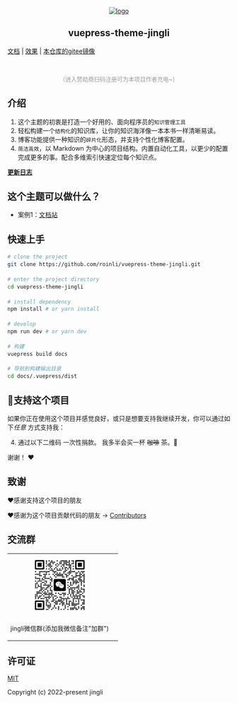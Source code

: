 <p align="center"><a href="http://www.nxptdn.com/" target="_blank" rel="noopener noreferrer"><img width="180" src="http://www.nxptdn.com/attach/20221108/d15a1d97530f45d8b168ea2d67ad9cc8.png" alt="logo"></a></p>


<h2 align="center">vuepress-theme-jingli</h2>



 [文档](http://doc.nxptdn.com/)  |
 [效果](http://doc.nxptdn.com/)  |
 [本仓库的gitee镜像](https://gitee.com/roinli/vuepress-theme-jingli)

<br/>

<p align="center" style="color: #999; font-size:13px;">（进入赞助商扫码注册可为本项目作者充电~）</p>

## 介绍
1. 这个主题的初衷是打造一个好用的、面向程序员的`知识管理工具`
2. 轻松构建一个`结构化`的知识库，让你的知识海洋像一本本书一样清晰易读。
3. 博客功能提供一种知识的`碎片化`形态，并支持个性化博客配置。
4. `简洁高效`，以 Markdown 为中心的项目结构。内置自动化工具，以更少的配置完成更多的事。配合多维索引快速定位每个知识点。

[**更新日志**](https://github.com/roinli/vuepress-theme-jingli/releases)

## 这个主题可以做什么？
* 案例1：[文档站](https://doc.nxptdn.com/)


## 快速上手

```bash
# clone the project
git clone https://github.com/roinli/vuepress-theme-jingli.git

# enter the project directory
cd vuepress-theme-jingli

# install dependency
npm install # or yarn install

# develop
npm run dev # or yarn dev

# 构建
vuepress build docs

# 导航到构建输出目录
cd docs/.vuepress/dist
```

<!-- ## ⚡️未来...


期待 [VuePress v2.0](https://github.com/vuepress/vuepress-next) 以及 [VitePress](https://github.com/vuejs/vitepress) 的正式发布...

届时，VuePress 1.x 编译慢的缺点将得到极大的改善。我将会视情况把主题升级至 VuePress v2.0 或 VitePress，也可能两个都升级。目前(2020.10.29)来看还需要一段时间才能让大家使用上基于它们的新版本，还希望大家多多 [:sparkling_heart:支持](https://doc.nxptdn.com/pages/1b12ed/) 哟，持续关注吧~ -->

## :sparkling_heart:支持这个项目

如果你正在使用这个项目并感觉良好，或只是想要支持我继续开发，你可以通过如下*任意* 方式支持我：

4. 通过以下二维码 一次性捐款。 我多半会买一杯 ~~咖啡~~ 茶。:tea:

谢谢！ :heart:




## 致谢
:heart:感谢支持这个项目的朋友

:heart:感谢为这个项目贡献代码的朋友 → [Contributors](https://github.com/roinli/vuepress-theme-jingli/graphs/contributors)

## 交流群

<table>
  <tbody>
    <tr>
      <td align="center" valign="middle">
        <img src="./docs/.vuepress/public/img/wx.png" class="no-zoom" style="width:120px;margin: 10px;">
        <p>jingli微信群(添加我微信备注"加群")</p>
      </td>
      <td align="center" valign="middle">
      </td>
    </tr>
  </tbody>
</table>


## 许可证
[MIT](https://github.com/roinli/vuepress-theme-jingli/blob/master/LICENSE)

Copyright (c) 2022-present jingli
